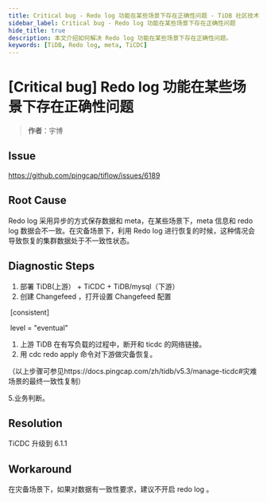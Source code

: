 ```yaml
---
title: Critical bug - Redo log 功能在某些场景下存在正确性问题 - TiDB 社区技术月刊
sidebar_label: Critical bug - Redo log 功能在某些场景下存在正确性问题
hide_title: true
description: 本文介绍如何解决 Redo log 功能在某些场景下存在正确性问题。
keywords: [TiDB, Redo log, meta, TiCDC]
---
```


# [Critical bug] Redo log 功能在某些场景下存在正确性问题

> **作者**：宇博

## Issue

https://github.com/pingcap/tiflow/issues/6189

## Root Cause

Redo log 采用异步的方式保存数据和 meta，在某些场景下，meta 信息和 redo log 数据会不一致。在灾备场景下，利用 Redo log 进行恢复的时候，这种情况会导致恢复的集群数据处于不一致性状态。 

## Diagnostic Steps

1. 部署 TiDB(上游） + TiCDC + TiDB/mysql（下游）
2. 创建 Changefeed ，打开设置 Changefeed 配置

​        [consistent] 

​        level = "eventual"

1. 上游 TiDB 在有写负载的过程中，断开和 ticdc 的网络链接。
2. 用 cdc redo apply 命令对下游做灾备恢复。

（以上步骤可参见https://docs.pingcap.com/zh/tidb/v5.3/manage-ticdc#灾难场景的最终一致性复制）

5.业务判断。



## Resolution

TiCDC 升级到 6.1.1

## Workaround

在灾备场景下，如果对数据有一致性要求，建议不开启 redo log 。